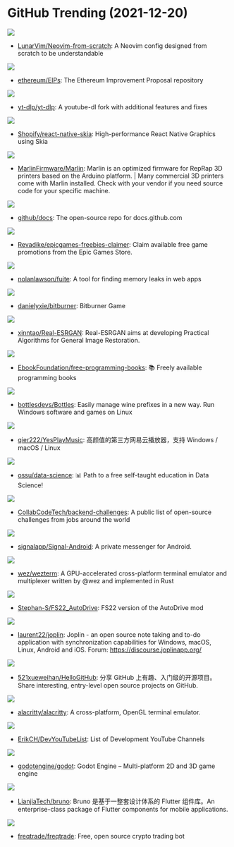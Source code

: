 # GitHub Trending (2021-12-20)

![](https://img.shields.io/badge/Lua-New%20101-green?style=flat-square&logo=appveyor)
- [LunarVim/Neovim-from-scratch](https://github.com/LunarVim/Neovim-from-scratch): A Neovim config designed from scratch to be understandable

![](https://img.shields.io/badge/Solidity-New%2025-green?style=flat-square&logo=appveyor)
- [ethereum/EIPs](https://github.com/ethereum/EIPs): The Ethereum Improvement Proposal repository

![](https://img.shields.io/badge/Python-New%20322-green?style=flat-square&logo=appveyor)
- [yt-dlp/yt-dlp](https://github.com/yt-dlp/yt-dlp): A youtube-dl fork with additional features and fixes

![](https://img.shields.io/badge/TypeScript-New%20284-green?style=flat-square&logo=appveyor)
- [Shopify/react-native-skia](https://github.com/Shopify/react-native-skia): High-performance React Native Graphics using Skia

![](https://img.shields.io/badge/C%2B%2B-New%205-green?style=flat-square&logo=appveyor)
- [MarlinFirmware/Marlin](https://github.com/MarlinFirmware/Marlin): Marlin is an optimized firmware for RepRap 3D printers based on the Arduino platform. | Many commercial 3D printers come with Marlin installed. Check with your vendor if you need source code for your specific machine.

![](https://img.shields.io/badge/JavaScript-New%2049-green?style=flat-square&logo=appveyor)
- [github/docs](https://github.com/github/docs): The open-source repo for docs.github.com

![](https://img.shields.io/badge/JavaScript-New%20244-green?style=flat-square&logo=appveyor)
- [Revadike/epicgames-freebies-claimer](https://github.com/Revadike/epicgames-freebies-claimer): Claim available free game promotions from the Epic Games Store.

![](https://img.shields.io/badge/JavaScript-New%20167-green?style=flat-square&logo=appveyor)
- [nolanlawson/fuite](https://github.com/nolanlawson/fuite): A tool for finding memory leaks in web apps

![](https://img.shields.io/badge/JavaScript-New%2095-green?style=flat-square&logo=appveyor)
- [danielyxie/bitburner](https://github.com/danielyxie/bitburner): Bitburner Game

![](https://img.shields.io/badge/Python-New%2048-green?style=flat-square&logo=appveyor)
- [xinntao/Real-ESRGAN](https://github.com/xinntao/Real-ESRGAN): Real-ESRGAN aims at developing Practical Algorithms for General Image Restoration.

![](https://img.shields.io/badge/none-New%20115-green?style=flat-square&logo=appveyor)
- [EbookFoundation/free-programming-books](https://github.com/EbookFoundation/free-programming-books): 📚 Freely available programming books

![](https://img.shields.io/badge/Python-New%20339-green?style=flat-square&logo=appveyor)
- [bottlesdevs/Bottles](https://github.com/bottlesdevs/Bottles): Easily manage wine prefixes in a new way. Run Windows software and games on Linux

![](https://img.shields.io/badge/JavaScript-New%2041-green?style=flat-square&logo=appveyor)
- [qier222/YesPlayMusic](https://github.com/qier222/YesPlayMusic): 高颜值的第三方网易云播放器，支持 Windows / macOS / Linux

![](https://img.shields.io/badge/none-New%20132-green?style=flat-square&logo=appveyor)
- [ossu/data-science](https://github.com/ossu/data-science): 📊 Path to a free self-taught education in Data Science!

![](https://img.shields.io/badge/none-New%20194-green?style=flat-square&logo=appveyor)
- [CollabCodeTech/backend-challenges](https://github.com/CollabCodeTech/backend-challenges): A public list of open-source challenges from jobs around the world

![](https://img.shields.io/badge/Java-New%209-green?style=flat-square&logo=appveyor)
- [signalapp/Signal-Android](https://github.com/signalapp/Signal-Android): A private messenger for Android.

![](https://img.shields.io/badge/Rust-New%2050-green?style=flat-square&logo=appveyor)
- [wez/wezterm](https://github.com/wez/wezterm): A GPU-accelerated cross-platform terminal emulator and multiplexer written by @wez and implemented in Rust

![](https://img.shields.io/badge/Lua-New%2013-green?style=flat-square&logo=appveyor)
- [Stephan-S/FS22_AutoDrive](https://github.com/Stephan-S/FS22_AutoDrive): FS22 version of the AutoDrive mod

![](https://img.shields.io/badge/TypeScript-New%2068-green?style=flat-square&logo=appveyor)
- [laurent22/joplin](https://github.com/laurent22/joplin): Joplin - an open source note taking and to-do application with synchronization capabilities for Windows, macOS, Linux, Android and iOS. Forum: https://discourse.joplinapp.org/

![](https://img.shields.io/badge/Python-New%2074-green?style=flat-square&logo=appveyor)
- [521xueweihan/HelloGitHub](https://github.com/521xueweihan/HelloGitHub): 分享 GitHub 上有趣、入门级的开源项目。Share interesting, entry-level open source projects on GitHub.

![](https://img.shields.io/badge/Rust-New%2022-green?style=flat-square&logo=appveyor)
- [alacritty/alacritty](https://github.com/alacritty/alacritty): A cross-platform, OpenGL terminal emulator.

![](https://img.shields.io/badge/none-New%2014-green?style=flat-square&logo=appveyor)
- [ErikCH/DevYouTubeList](https://github.com/ErikCH/DevYouTubeList): List of Development YouTube Channels

![](https://img.shields.io/badge/C%2B%2B-New%2064-green?style=flat-square&logo=appveyor)
- [godotengine/godot](https://github.com/godotengine/godot): Godot Engine – Multi-platform 2D and 3D game engine

![](https://img.shields.io/badge/Dart-New%2083-green?style=flat-square&logo=appveyor)
- [LianjiaTech/bruno](https://github.com/LianjiaTech/bruno): Bruno 是基于一整套设计体系的 Flutter 组件库。An enterprise-class package of Flutter components for mobile applications.

![](https://img.shields.io/badge/Python-New%2018-green?style=flat-square&logo=appveyor)
- [freqtrade/freqtrade](https://github.com/freqtrade/freqtrade): Free, open source crypto trading bot

